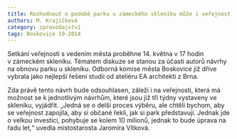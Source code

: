 ```yaml
---
title: Rozhodnout o podobě parku u zámeckého skleníku může i veřejnost
authors: M. Krajíčková
category: zpravodajství
tags: Boskovice 19-2014
---
```


Setkání veřejnosti s vedením města proběhne 14. května v 17 hodin v zámeckém skleníku. Tématem diskuze se stanou za účasti autorů návrhy na obnovu parku u skleníku. Odborná komise města Boskovice již dříve vybrala jako nejlepší řešení studii od ateliéru EA architekti z Brna.

Zda právě tento návrh bude odsouhlasen, záleží i na veřejnosti, která má možnost se k jednotlivým návrhům, které jsou již tři týdny vystaveny ve skleníku, vyjádřit. „Jedná se o delší proces výběru, ale chtěli bychom, aby se veřejnost zapojila, aby si občané řekli, jak si park představují. Jednak jde o velkou investici, pohybuje se kolem 10 milionů, jednak to bude úprava na řadu let,“ uvedla místostarosta Jaromíra Vítková.
